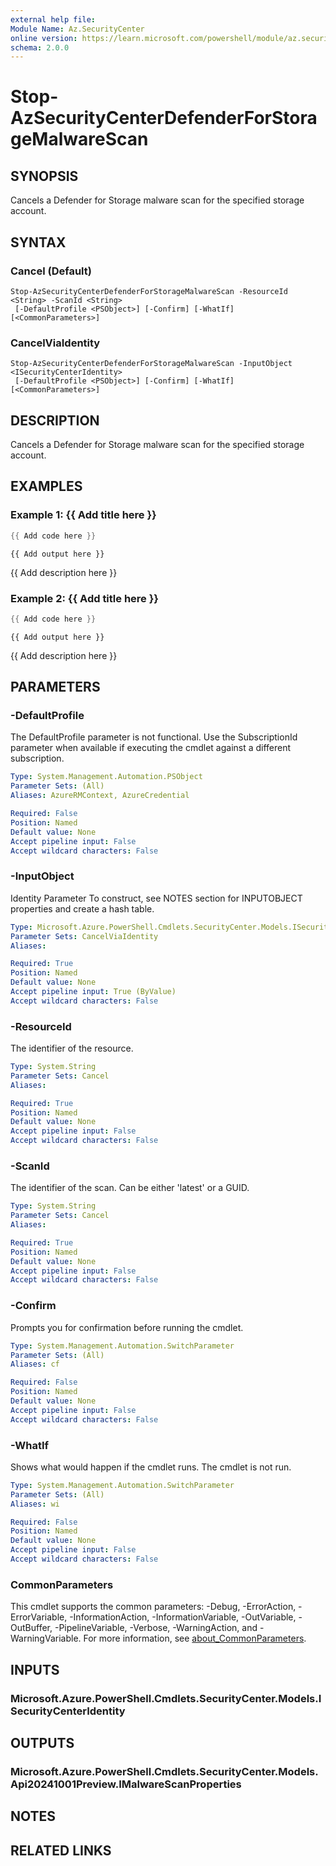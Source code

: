 ```yaml
---
external help file:
Module Name: Az.SecurityCenter
online version: https://learn.microsoft.com/powershell/module/az.securitycenter/stop-azsecuritycenterdefenderforstoragemalwarescan
schema: 2.0.0
---
```


# Stop-AzSecurityCenterDefenderForStorageMalwareScan

## SYNOPSIS
Cancels a Defender for Storage malware scan for the specified storage account.

## SYNTAX

### Cancel (Default)
```
Stop-AzSecurityCenterDefenderForStorageMalwareScan -ResourceId <String> -ScanId <String>
 [-DefaultProfile <PSObject>] [-Confirm] [-WhatIf] [<CommonParameters>]
```

### CancelViaIdentity
```
Stop-AzSecurityCenterDefenderForStorageMalwareScan -InputObject <ISecurityCenterIdentity>
 [-DefaultProfile <PSObject>] [-Confirm] [-WhatIf] [<CommonParameters>]
```

## DESCRIPTION
Cancels a Defender for Storage malware scan for the specified storage account.

## EXAMPLES

### Example 1: {{ Add title here }}
```powershell
{{ Add code here }}
```

```output
{{ Add output here }}
```

{{ Add description here }}

### Example 2: {{ Add title here }}
```powershell
{{ Add code here }}
```

```output
{{ Add output here }}
```

{{ Add description here }}

## PARAMETERS

### -DefaultProfile
The DefaultProfile parameter is not functional.
Use the SubscriptionId parameter when available if executing the cmdlet against a different subscription.

```yaml
Type: System.Management.Automation.PSObject
Parameter Sets: (All)
Aliases: AzureRMContext, AzureCredential

Required: False
Position: Named
Default value: None
Accept pipeline input: False
Accept wildcard characters: False
```

### -InputObject
Identity Parameter
To construct, see NOTES section for INPUTOBJECT properties and create a hash table.

```yaml
Type: Microsoft.Azure.PowerShell.Cmdlets.SecurityCenter.Models.ISecurityCenterIdentity
Parameter Sets: CancelViaIdentity
Aliases:

Required: True
Position: Named
Default value: None
Accept pipeline input: True (ByValue)
Accept wildcard characters: False
```

### -ResourceId
The identifier of the resource.

```yaml
Type: System.String
Parameter Sets: Cancel
Aliases:

Required: True
Position: Named
Default value: None
Accept pipeline input: False
Accept wildcard characters: False
```

### -ScanId
The identifier of the scan.
Can be either 'latest' or a GUID.

```yaml
Type: System.String
Parameter Sets: Cancel
Aliases:

Required: True
Position: Named
Default value: None
Accept pipeline input: False
Accept wildcard characters: False
```

### -Confirm
Prompts you for confirmation before running the cmdlet.

```yaml
Type: System.Management.Automation.SwitchParameter
Parameter Sets: (All)
Aliases: cf

Required: False
Position: Named
Default value: None
Accept pipeline input: False
Accept wildcard characters: False
```

### -WhatIf
Shows what would happen if the cmdlet runs.
The cmdlet is not run.

```yaml
Type: System.Management.Automation.SwitchParameter
Parameter Sets: (All)
Aliases: wi

Required: False
Position: Named
Default value: None
Accept pipeline input: False
Accept wildcard characters: False
```

### CommonParameters
This cmdlet supports the common parameters: -Debug, -ErrorAction, -ErrorVariable, -InformationAction, -InformationVariable, -OutVariable, -OutBuffer, -PipelineVariable, -Verbose, -WarningAction, and -WarningVariable. For more information, see [about_CommonParameters](http://go.microsoft.com/fwlink/?LinkID=113216).

## INPUTS

### Microsoft.Azure.PowerShell.Cmdlets.SecurityCenter.Models.ISecurityCenterIdentity

## OUTPUTS

### Microsoft.Azure.PowerShell.Cmdlets.SecurityCenter.Models.Api20241001Preview.IMalwareScanProperties

## NOTES

## RELATED LINKS


